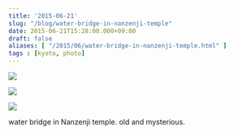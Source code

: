 ```yaml
---
title: '2015-06-21'
slug: "/blog/water-bridge-in-nanzenji-temple"
date: 2015-06-21T15:28:00.000+09:00
draft: false
aliases: [ "/2015/06/water-bridge-in-nanzenji-temple.html" ]
tags : [kyoto, photo]
---
```


  
![](http://68.media.tumblr.com/3736309c885651468fafaaa083720b39/tumblr_nqaqhjI2wj1rwrdpxo1_1280.jpg)  

  
  

  
![](http://68.media.tumblr.com/27dd689c43112c6c0e252f35d542cd81/tumblr_nqaqhjI2wj1rwrdpxo2_1280.jpg)  

  
  

  
![](http://68.media.tumblr.com/217560d4eb8b53320e4a6e86f42e466c/tumblr_nqaqhjI2wj1rwrdpxo3_1280.jpg)  

  

water bridge in Nanzenji temple. old and mysterious.